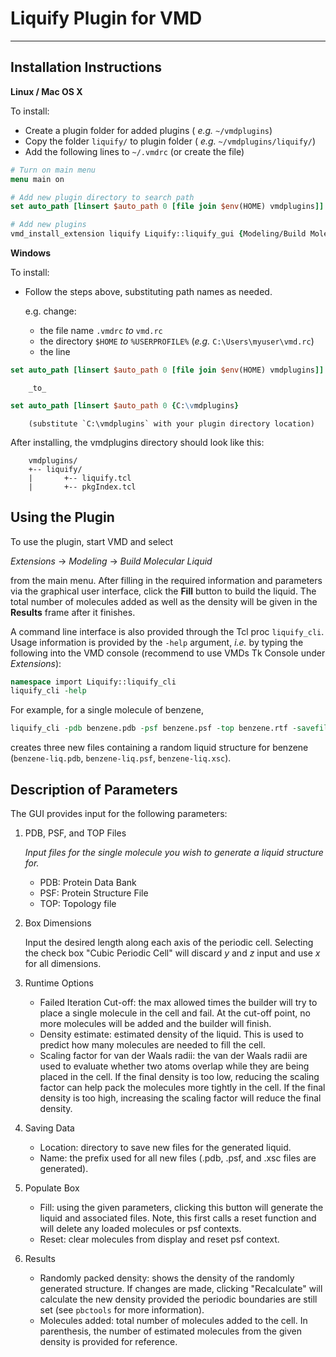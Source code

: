 Liquify Plugin for VMD
==============================
---

Installation Instructions
------------------------------

__Linux / Mac OS X__

To install:

- Create a plugin folder for added plugins ( _e.g._ `~/vmdplugins`)
- Copy the folder `liquify/` to plugin folder ( _e.g._ `~/vmdplugins/liquify/`)
- Add the following lines to `~/.vmdrc` (or create the file)

```tcl
# Turn on main menu
menu main on

# Add new plugin directory to search path
set auto_path [linsert $auto_path 0 [file join $env(HOME) vmdplugins]]

# Add new plugins
vmd_install_extension liquify Liquify::liquify_gui {Modeling/Build Molecular Liquid}
```

__Windows__

To install:

- Follow the steps above, substituting path names as needed.

    e.g. change:
    
    - the file name `.vmdrc` _to_ `vmd.rc`
    - the directory `$HOME` _to_ `%USERPROFILE%` (_e.g._ `C:\Users\myuser\vmd.rc`)
    - the line 

```tcl
set auto_path [linsert $auto_path 0 [file join $env(HOME) vmdplugins]]
```

        _to_

```tcl
set auto_path [linsert $auto_path 0 {C:\vmdplugins}
```

        (substitute `C:\vmdplugins` with your plugin directory location)

After installing, the vmdplugins directory should look like this:
        
        vmdplugins/
        +-- liquify/
        |       +-- liquify.tcl
        |       +-- pkgIndex.tcl

Using the Plugin
------------------

To use the plugin, start VMD and select 

_Extensions_ -> _Modeling_ -> _Build Molecular Liquid_ 

from the main menu.  After filling in the required information and parameters via the graphical user interface, click the __Fill__ button to build the liquid.  The total number of molecules added as well as the density will be given in the __Results__ frame after it finishes.

A command line interface is also provided through the Tcl proc `liquify_cli`. Usage information is provided by the `-help` argument, _i.e._ by typing the following into the VMD console (recommend to use VMDs Tk Console under _Extensions_):
  
```tcl
namespace import Liquify::liquify_cli
liquify_cli -help
```

For example, for a single molecule of benzene,

```tcl
liquify_cli -pdb benzene.pdb -psf benzene.psf -top benzene.rtf -savefile benzene-liq
```

creates three new files containing a random liquid structure for benzene
(`benzene-liq.pdb`, `benzene-liq.psf`, `benzene-liq.xsc`).

Description of Parameters
-------------------------

The GUI provides input for the following parameters:

1. PDB, PSF, and TOP Files
    
    _Input files for the single molecule you wish to generate a liquid structure for._
    - PDB: Protein Data Bank 
    - PSF: Protein Structure File
	- TOP: Topology file

2. Box Dimensions

    Input the desired length along each axis of the periodic cell. Selecting the check box "Cubic Periodic Cell" will discard _y_ and _z_ input and use _x_ for all dimensions.

3. Runtime Options
    - Failed Iteration Cut-off: the max allowed times the builder will try to place a single molecule in the cell and fail. At the cut-off point, no more molecules will be added and the builder will finish. 
    - Density estimate: estimated density of the liquid. This is used to predict how many molecules are needed to fill the cell.
    - Scaling factor for van der Waals radii: the van der Waals radii are used to evaluate whether two atoms overlap while they are being placed in the cell.  If the final density is too low, reducing the scaling factor can help pack the molecules more tightly in the cell. If the final density is too high, increasing the scaling factor will reduce the final density.

4. Saving Data
    - Location: directory to save new files for the generated liquid.
    - Name: the prefix used for all new files (.pdb, .psf, and .xsc files are generated).

5. Populate Box
    - Fill: using the given parameters, clicking this button will generate the liquid and associated files.  Note, this first calls a reset function and will delete any loaded molecules or psf contexts.
    - Reset: clear molecules from display and reset psf context.

6. Results
    - Randomly packed density: shows the density of the randomly generated structure. If changes are made, clicking "Recalculate" will calculate the new density provided the periodic boundaries are still set (see `pbctools` for more information).
    - Molecules added: total number of molecules added to the cell. In parenthesis, the number of estimated molecules from the given density is provided for reference.
